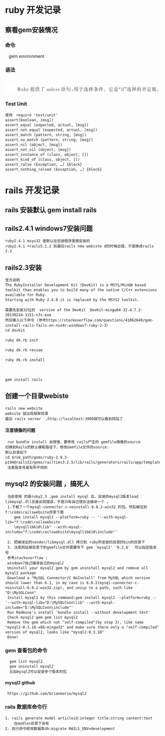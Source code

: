 ruby 开发记录
===============
## 察看gem安装情况
### 命令
    gem environment
### 语法
    ![image text](https://raw.githubusercontent.com/byteguitar/ruby-/master/images/1041371_16.jpg)
### Test Unit
    使用　require 'test/unit'
    assert(boolean, [msg])
    assert_equal (expected, actual, [msg])
    assert_not_equal (expected, actual, [msg])
    assert_match (pattern, string, [msg])
    assert_no_match (pattern, string, [msg])
    assert_nil (object, [msg])
    assert_not_nil (object, [msg])
    assert_instance_of (class, object, [])
    assert_kind_of (class, object, [])
    assert_ralse (Exception, …) {block}
    assert_nothing_ralsed (Exception, …) {block}
rails 开发记录
===============
##  rails 安装默认 gem install rails 
##  rails2.4.1 windows7安装问题
    ruby2.4.1 msys32 是默认在安装程序里面安装的
    ruby2.4.1 +rails5.1.2 到最后rails new webiste d的时候出错，于是换成rails 2.3
##  rails2.3安装
    官方说明
    The RubyInstaller Development Kit (DevKit) is a MSYS/MinGW based toolkit than enables you to build many of the native C/C++ extensions available for Ruby. 
    Starting with Ruby 2.4.0 it is replaced by the MSYS2 toolkit.
    
    需要先安装32位的  version of the DevKit  DevKit-mingw64-32-4.7.2-20130224-1151-sfx.exe
    然后输入以下命令 (参考https://stackoverflow.com/questions/41062649/gem-install-rails-fails-on-nio4r-windows7-ruby-2-3）
    cd devkit 
    
    ruby dk.rb init
    
    ruby dk.rb review 
    
    ruby dk.rb install 
    
    
    
    gem install rails 
## 创建一个目录webiste
    rails new website 
    website 就出现框架目录
    最后 rails server  ,http://localhost:3000就可以看到网站了
#### 注意镜像的问题
     run bundle install 会很慢，要修改 rails产生的 gemfile镜像的source 
    切换到Rails的默认模板路径下，修改Gemfile文件的source:    
    默认目录如下     
    cd $rvm_path/gems/ruby-1.9.3-p194@rails32/gems/railties3.2.5/lib/rails/generators/rails/app/templates/
     注意版本号是有所不同的

## mysql2 的安装问题 ，搞死人
    
     当前使用 的是ruby2.3 ,gem install mysql 后，安装的mysql2版本load libmysql.dll总是出现错误，于是只有自己想办法编译一个 。
     1.下载了一个mysql-connector-c-noinstall-6.0.2-win32 的包，然后解压到 f:\code\railswebsite目录下面 
        gem install mysql2 --platform=ruby -- '--with-mysql-lib="f:\code\railswebsite
        \mysqllib610\lib" --with-mysql-include="f:\code\railswebsite\mysqllib610\include"' 
     
     2. 把编译出的vender/libmysql.dll 拷贝到 ruby所安装的目录的bin的目录下
     3. 注意网站根目录下的gemfile文件需要写下 gem 'mysql2' '0.2.6'  可以指定版本号 
     参考stackoverflow :
     windows7自己编译自己的mysql2
     Uninstall your mysql2 gem by gem uninstall mysql2 and remove all mysql2 package
     Download a "MySQL Connector/C NoInstall" from MySQL which version should lower than 6.1, in my case is 6.0.2(mysql-connector-c-noinstall-6.0.2-win32.zip), and unzip to a path, such like "D:\MySQLConn"
     Install mysql2 by this command:gem install mysql2 --platform=ruby -- '--with-mysql-lib="D:\MySQLConn\lib" --with-mysql-include="D:\MySQLConn\include"'
     Run Redmine's install `bundle install --without development test'
     Check mysql2 gem gem list mysql2
     Remove the gem which not "self-compiled"(by step 3), like name "mysql2-0.3.18-x86-mingw32" and make sure there only a "self-compiled" version of mysql2, looks like "mysql2-0.3.18"
     Done!
### gem 查看包的命令 
      gem list mysql2
      gem uninstall mysql2
      比如mysql2可以安装多个版本的包
#### mysql2 github 
     https://github.com/brianmario/mysql2
### rails  数据库命令行
    1. rails generate model articleid:integer title:string content:text 
        在modles目录下会有
    2. 执行命令修改数据库db:migrate RAILS_ENV=development
